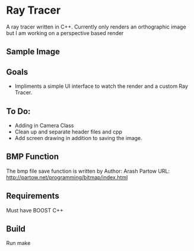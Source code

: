 # Ray Tracer
A ray tracer written in C++.
Currently only renders an orthographic image but I am working on 
a perspective based render 

## Sample Image 

## Goals
- Impliments a simple UI interface to watch the render and a custom Ray Tracer.

## To Do:
- Adding in Camera Class
- Clean up and separate header files and cpp
- Add screen drawing in addition to saving the image.

## BMP Function
The bmp file save function is written by
Author: Arash Partow
URL: http://partow.net/programming/bitmap/index.html

## Requirements
Must have BOOST C++

## Build
Run make 
